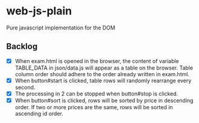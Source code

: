 # web-js-plain
Pure javascript implementation for the DOM

## Backlog

- [x] When exam.html is opened in the browser, the content of variable TABLE_DATA in json/data.js will appear as a table on the browser. Table column order should adhere to the order already written in exam.html.
- [x] When button#start is clicked, table rows will randomly rearrange every second.
- [x] The processing in 2 can be stopped when button#stop is clicked.
- [x] When button#sort is clicked, rows will be sorted by price in descending order. If two or more prices are the same, rows will be sorted in ascending id order.
